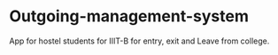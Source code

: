 # Outgoing-management-system
App for hostel students for IIIT-B for entry, exit and Leave from college.
